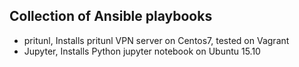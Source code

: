 ## Collection of Ansible playbooks ##

* pritunl, Installs pritunl VPN server on Centos7, tested on Vagrant
* Jupyter, Installs Python jupyter notebook on Ubuntu 15.10


